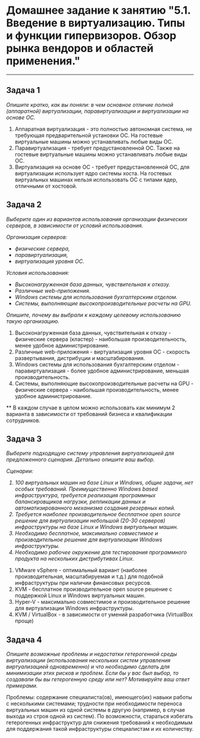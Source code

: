 
# Домашнее задание к занятию "5.1. Введение в виртуализацию. Типы и функции гипервизоров. Обзор рынка вендоров и областей применения."

---

## Задача 1

_Опишите кратко, как вы поняли: в чем основное отличие полной (аппаратной) виртуализации, паравиртуализации и виртуализации на основе ОС._  
1. Аппаратная виртуализация - это полностью автономная система, не требующая предварительной установки ОС. 
На гостевые виртуальные машины можно устанавливать любые виды ОС.
2. Паравиртуализация - требует предустановленной ОС. Также на гостевые виртуальные машины можно устанавливать любые виды ОС.
3. Виртуализация на основе ОС - требует предустановленной ОС, для виртуализации использует ядро системы хоста. На гостевых виртуальных машинах нельзя использовать ОС с типами ядер, отличными от хостовой.

## Задача 2

<i>Выберите один из вариантов использования организации физических серверов, в зависимости от условий использования.

Организация серверов:
- физические сервера,
- паравиртуализация,
- виртуализация уровня ОС.

Условия использования:
- Высоконагруженная база данных, чувствительная к отказу.
- Различные web-приложения.
- Windows системы для использования бухгалтерским отделом.
- Системы, выполняющие высокопроизводительные расчеты на GPU.

Опишите, почему вы выбрали к каждому целевому использованию такую организацию.</i>


1. Высоконагруженная база данных, чувствительная к отказу - физические сервера (кластер) - наибольшая производительность, менее удобное администрирование.
2. Различные web-приложения - виртуализация уровня ОС - скорость развертывания, дистрибуции и масштабирования.
3. Windows системы для использования бухгалтерским отделом - паравиртуализация - более удобное администрирование, меньшая производительность.
4. Системы, выполняющие высокопроизводительные расчеты на GPU - физические сервера - наибольшая производительность, менее удобное администрирование.  

** В каждом случае в целом можно использовать как минимум 2 варианта в зависимости от требований бизнеса и квалификации сотрудников.
## Задача 3

<i>Выберите подходящую систему управления виртуализацией для предложенного сценария. Детально опишите ваш выбор.

Сценарии:

1. 100 виртуальных машин на базе Linux и Windows, общие задачи, нет особых требований. Преимущественно Windows based инфраструктура, требуется реализация программных балансировщиков нагрузки, репликации данных и автоматизированного механизма создания резервных копий.
2. Требуется наиболее производительное бесплатное open source решение для виртуализации небольшой (20-30 серверов) инфраструктуры на базе Linux и Windows виртуальных машин.
3. Необходимо бесплатное, максимально совместимое и производительное решение для виртуализации Windows инфраструктуры.
4. Необходимо рабочее окружение для тестирования программного продукта на нескольких дистрибутивах Linux.
</i>
  
  
1. VMware vSphere - оптимальный вариант (наиболее производительная, масштабируемая и т.д.) для подобной инфраструктуры при наличии финансовых ресурсов.  
2. KVM - бесплатное производительное open source решение с поддержкой Linux и Windows виртуальных машин.
3. Hyper-V - максимально совместимое и производительное решение для виртуализации Windows инфраструктуры.
4. KVM / VirtualBox - в зависимости от умений разработчика (VirtualBox проще)
## Задача 4

_Опишите возможные проблемы и недостатки гетерогенной среды виртуализации (использования нескольких систем управления виртуализацией одновременно) и что необходимо сделать для минимизации этих рисков и проблем. Если бы у вас был выбор, то создавали бы вы гетерогенную среду или нет? Мотивируйте ваш ответ примерами._

Проблемы: содержание специалиста(ов), имеющего(их) навыки работы с несколькими системами; трудности при необходимости переноса виртуальных машин из одной системы в другую (например, в случае выхода из строя одной из систем).
По возможности, стараться избегать гетерогенных инфраструктур для снижения требований к необходимым для поддержания такой инфраструктуры специалистам и их количеству. 